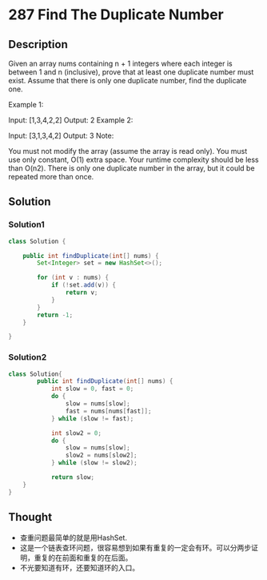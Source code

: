 # 287 Find The Duplicate Number

## Description

Given an array nums containing
n + 1 integers where each integer
is between 1 and n (inclusive),
prove that at least one duplicate number must exist.
Assume that there is only one duplicate number, find the duplicate one.

Example 1:

Input: [1,3,4,2,2]
Output: 2
Example 2:

Input: [3,1,3,4,2]
Output: 3
Note:

You must not modify the array (assume the array is read only).
You must use only constant, O(1) extra space.
Your runtime complexity should be less than O(n2).
There is only one duplicate number in the array, but it could be repeated more than once.

## Solution

### Solution1

```java
class Solution {

    public int findDuplicate(int[] nums) {
        Set<Integer> set = new HashSet<>();

        for (int v : nums) {
            if (!set.add(v)) {
                return v;
            }
        }
        return -1;
    }

}
```

### Solution2

```java
class Solution{
        public int findDuplicate(int[] nums) {
            int slow = 0, fast = 0;
            do {
                slow = nums[slow];
                fast = nums[nums[fast]];
            } while (slow != fast);

            int slow2 = 0;
            do {
                slow = nums[slow];
                slow2 = nums[slow2];
            } while (slow != slow2);

            return slow;
    }
}
```
## Thought

- 查重问题最简单的就是用HashSet.
- 这是一个链表查环问题，很容易想到如果有重复的一定会有环。可以分两步证明，重复的在前面和重复的在后面。
- 不光要知道有环，还要知道环的入口。
